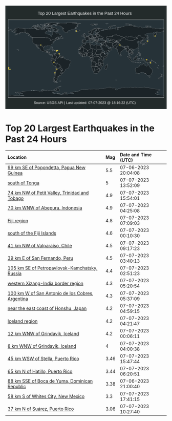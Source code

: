 ![Map](./map.png)

# Top 20 Largest Earthquakes in the Past 24 Hours

| Location | Mag | Date and Time (UTC) |
|:---|:---|:---|
| [99 km SE of Popondetta, Papua New Guinea](https://earthquake.usgs.gov/earthquakes/eventpage/us6000kqkr) | 5.5 | 07-06-2023 20:04:08 |
| [south of Tonga](https://earthquake.usgs.gov/earthquakes/eventpage/us6000kqqq) | 5 | 07-07-2023 13:52:09 |
| [74 km NW of Petit Valley, Trinidad and Tobago](https://earthquake.usgs.gov/earthquakes/eventpage/us6000kqs9) | 4.9 | 07-07-2023 15:54:01 |
| [70 km WNW of Abepura, Indonesia](https://earthquake.usgs.gov/earthquakes/eventpage/us6000kqmz) | 4.9 | 07-07-2023 04:25:08 |
| [Fiji region](https://earthquake.usgs.gov/earthquakes/eventpage/us6000kqnm) | 4.8 | 07-07-2023 07:09:03 |
| [south of the Fiji Islands](https://earthquake.usgs.gov/earthquakes/eventpage/us6000kqm3) | 4.6 | 07-07-2023 00:10:30 |
| [41 km NW of Valparaíso, Chile](https://earthquake.usgs.gov/earthquakes/eventpage/us6000kqp1) | 4.5 | 07-07-2023 09:17:23 |
| [39 km E of San Fernando, Peru](https://earthquake.usgs.gov/earthquakes/eventpage/us6000kqmq) | 4.5 | 07-07-2023 03:40:13 |
| [105 km SE of Petropavlovsk-Kamchatsky, Russia](https://earthquake.usgs.gov/earthquakes/eventpage/us6000kqmi) | 4.4 | 07-07-2023 02:51:23 |
| [western Xizang-India border region](https://earthquake.usgs.gov/earthquakes/eventpage/us6000kqna) | 4.3 | 07-07-2023 05:20:54 |
| [100 km W of San Antonio de los Cobres, Argentina](https://earthquake.usgs.gov/earthquakes/eventpage/us6000kqnb) | 4.3 | 07-07-2023 05:37:09 |
| [near the east coast of Honshu, Japan](https://earthquake.usgs.gov/earthquakes/eventpage/us6000kqn4) | 4.2 | 07-07-2023 04:59:15 |
| [Iceland region](https://earthquake.usgs.gov/earthquakes/eventpage/us6000kqn0) | 4.2 | 07-07-2023 04:21:47 |
| [12 km WNW of Grindavík, Iceland](https://earthquake.usgs.gov/earthquakes/eventpage/us6000kqm4) | 4.2 | 07-07-2023 00:06:11 |
| [8 km WNW of Grindavík, Iceland](https://earthquake.usgs.gov/earthquakes/eventpage/us6000kqmw) | 4 | 07-07-2023 04:00:38 |
| [45 km WSW of Stella, Puerto Rico](https://earthquake.usgs.gov/earthquakes/eventpage/pr2023188000) | 3.46 | 07-07-2023 15:47:44 |
| [65 km N of Hatillo, Puerto Rico](https://earthquake.usgs.gov/earthquakes/eventpage/pr71416638) | 3.44 | 07-07-2023 06:20:51 |
| [88 km SSE of Boca de Yuma, Dominican Republic](https://earthquake.usgs.gov/earthquakes/eventpage/pr71416558) | 3.38 | 07-06-2023 21:00:40 |
| [58 km S of Whites City, New Mexico](https://earthquake.usgs.gov/earthquakes/eventpage/tx2023nfac) | 3.3 | 07-07-2023 17:41:15 |
| [37 km N of Suárez, Puerto Rico](https://earthquake.usgs.gov/earthquakes/eventpage/pr71416658) | 3.06 | 07-07-2023 10:27:40 |
